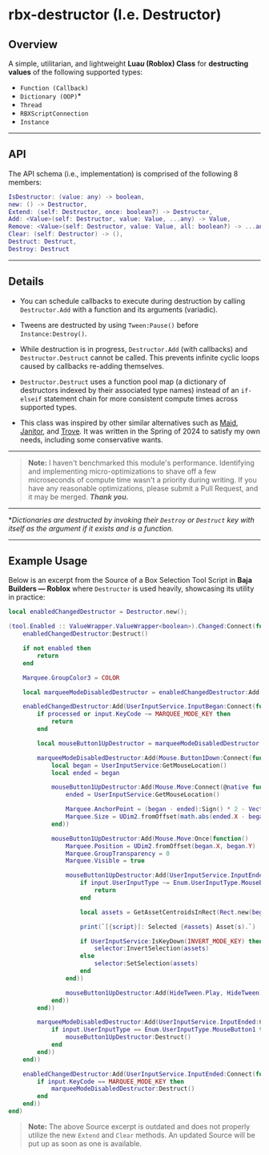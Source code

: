 # rbx-destructor (I.e. Destructor)

## Overview

A simple, utilitarian, and lightweight **Lua*u* (Roblox) Class** for **destructing values** of the following supported types:
- `Function (Callback)`
- `Dictionary (OOP)`*
- `Thread`
- `RBXScriptConnection`
- `Instance`

---

## API

The API schema (i.e., implementation) is comprised of the following 8 members:

```lua
IsDestructor: (value: any) -> boolean,                                    -- Returns a *boolean* indicating whether `value` is a *Destructor*.
new: () -> Destructor,                                                    -- Returns a new *Destructor* object.
Extend: (self: Destructor, once: boolean?) -> Destructor,                 -- Returns a new sub-*Destructor* object that calls `Destruct` when the parent *Destructor* `self` calls `Destruct`. If `once` is *true*, `Destruct` will only be called once.
Add: <Value>(self: Destructor, value: Value, ...any) -> Value,            -- Adds `value` to the *Destructor*. If `value` is a *function*, it will be thunked with varargs `...`, and will throw an error if `Destruct` is executing.
Remove: <Value>(self: Destructor, value: Value, all: boolean?) -> ...any, -- Removes the first value matching `value` from the *Destructor* and returns it if found. If `all` is *true*, all values matching `value` will be removed and returned, not just the first.
Clear: (self: Destructor) -> (),                                          -- Removes all values from the *Destructor* without destructing them.
Destruct: Destruct,                                                       -- Destructs and removes all values from the *Destructor*. Throws an error if called during execution.
Destroy: Destruct                                                         -- Alias for the `Destruct` method.
```

---

## Details

- You can schedule callbacks to execute during destruction by calling `Destructor.Add` with a function and its arguments (variadic).

- Tweens are destructed by using `Tween:Pause()` before `Instance:Destroy()`.

- While destruction is in progress, `Destructor.Add` (with callbacks) and `Destructor.Destruct` cannot be called. This prevents infinite cyclic loops caused by callbacks re-adding themselves.

- `Destructor.Destruct` uses a function pool map (a dictionary of destructors indexed by their associated type names) instead of an `if-elseif` statement chain for more consistent compute times across supported types.

- This class was inspired by other similar alternatives such as [Maid](https://github.com/Quenty/NevermoreEngine/blob/main/src/maid/src/Shared/Maid.lua), [Janitor](https://github.com/howmanysmall/Janitor), and [Trove](https://github.com/Sleitnick/RbxUtil/blob/main/modules/trove/init.luau). It was written in the Spring of 2024 to satisfy my own needs, including some conservative wants.

---

> **Note:** I haven't benchmarked this module's performance. Identifying and implementing micro-optimizations to shave off a few microseconds of compute time wasn't a priority during writing. If you have any reasonable optimizations, please submit a Pull Request, and it may be merged. ***Thank you.***

---

**Dictionaries are destructed by invoking their `Destroy` or `Destruct` key with itself as the argument if it exists and is a function.*

---

## Example Usage

Below is an excerpt from the Source of a Box Selection Tool Script in **Baja Builders — Roblox** where `Destructor` is used heavily, showcasing its utility in practice:

```lua
local enabledChangedDestructor = Destructor.new();

(tool.Enabled :: ValueWrapper.ValueWrapper<boolean>).Changed:Connect(function(enabled: boolean)
	enabledChangedDestructor:Destruct()

	if not enabled then
		return
	end

	Marquee.GroupColor3 = COLOR

	local marqueeModeDisabledDestructor = enabledChangedDestructor:Add(Destructor.new())

	enabledChangedDestructor:Add(UserInputService.InputBegan:Connect(function(input, processed)
		if processed or input.KeyCode ~= MARQUEE_MODE_KEY then
			return
		end

		local mouseButton1UpDestructor = marqueeModeDisabledDestructor:Add(Destructor.new())

		marqueeModeDisabledDestructor:Add(Mouse.Button1Down:Connect(function()
			local began = UserInputService:GetMouseLocation()
			local ended = began

			mouseButton1UpDestructor:Add(Mouse.Move:Connect(@native function()
				ended = UserInputService:GetMouseLocation()

				Marquee.AnchorPoint = (began - ended):Sign() * 2 - Vector2.one
				Marquee.Size = UDim2.fromOffset(math.abs(ended.X - began.X), math.abs(ended.Y - began.Y))
			end))

			mouseButton1UpDestructor:Add(Mouse.Move:Once(function()
				Marquee.Position = UDim2.fromOffset(began.X, began.Y)
				Marquee.GroupTransparency = 0
				Marquee.Visible = true

				mouseButton1UpDestructor:Add(UserInputService.InputEnded:Connect(function(input)
					if input.UserInputType ~= Enum.UserInputType.MouseButton1 then
						return
					end

					local assets = GetAssetCentroidsInRect(Rect.new(began:Min(ended), began:Max(ended)))

					print(`[{script}]: Selected {#assets} Asset(s).`)

					if UserInputService:IsKeyDown(INVERT_MODE_KEY) then
						selector:InvertSelection(assets)
					else
						selector:SetSelection(assets)
					end
				end))

				mouseButton1UpDestructor:Add(HideTween.Play, HideTween)
			end))
		end))

		marqueeModeDisabledDestructor:Add(UserInputService.InputEnded:Connect(function(input)
			if input.UserInputType == Enum.UserInputType.MouseButton1 then
				mouseButton1UpDestructor:Destruct()
			end
		end))
	end))

	enabledChangedDestructor:Add(UserInputService.InputEnded:Connect(function(input)
		if input.KeyCode == MARQUEE_MODE_KEY then
			marqueeModeDisabledDestructor:Destruct()
		end
	end))
end)
```

> **Note:** The above Source excerpt is outdated and does not properly utilize the new `Extend` and `Clear` methods. An updated Source will be put up as soon as one is available.
